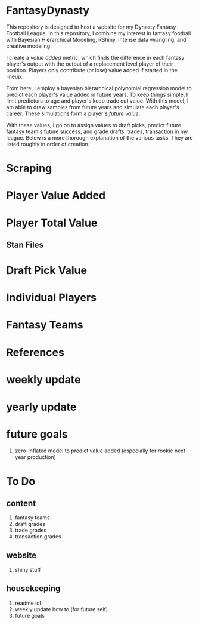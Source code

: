 # FantasyDynasty
This repository is designed to host a website for my Dynasty Fantasy Football League. In this repository,
I combine my interest in fantasy football with Bayesian Hierarchical Modeling, RShiny, intense data
wrangling, and creative modeling.

I create a *value added* metric, which finds the difference in each fantasy player's output
with the output of a replacement level player of their position.
Players only contribute (or lose) value added if started in the lineup.

From here, I employ a bayesian hierarchical polynomial regression model to predict each player's value added in future years.
To keep things simple, I limit predictors to age and player's keep trade cut value. With this model,
I am able to draw samples from future years and simulate each player's career. These simulations form
a player's *future value*.

With these values, I go on to assign values to draft picks, predict future fantasy team's future success, and
grade drafts, trades, transaction in my league. Below is a more thorough explanation of the various tasks.
They are listed roughly in order of creation. 

# Scraping

# Player Value Added

# Player Total Value

## Stan Files

# Draft Pick Value

# Individual Players

# Fantasy Teams

# References

# weekly update

# yearly update

# future goals
1. zero-inflated model to predict value added (especially for rookie next year production)


# To Do

## content
1. fantasy teams
2. draft grades
3. trade grades
4. transaction grades

## website
1. shiny stuff

## housekeeping
1. readme lol
2. weekly update how to (for future self)
3. future goals




